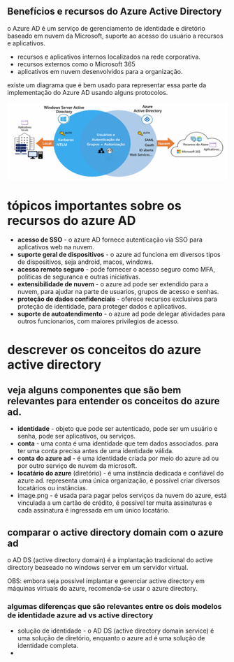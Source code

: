 ## Benefícios e recursos do Azure Active Directory
o Azure AD é um serviço de gerenciamento de identidade e diretório baseado em nuvem da Microsoft, suporte ao acesso do usuário a recursos e aplicativos.

- recursos e aplicativos internos localizados na rede corporativa.
- recursos externos como o Microsoft 365
- aplicativos em nuvem desenvolvidos para a organização.

existe um diagrama que é bem usado para representar essa parte da implementação do Azure AD usando alguns protocolos.

![azure](https://github.com/azure-expert/az-104/blob/main/images/azure1.png)

# tópicos importantes sobre os recursos do azure AD
- **acesso de SSO** - o azure AD fornece autenticação via SSO para aplicativos web na nuvem.
- **suporte geral de dispositivos** - o azure ad funciona em diversos tipos de dispositivos, seja android, macos, windows.
- **acesso remoto seguro** - pode fornecer o acesso seguro como MFA, politicas de seguranca e outras iniciativas.
- **extensibilidade de nuvem** - o azure ad pode ser extendido para a nuvem, para ajudar na parte de usuarios, grupos de acesso e senhas.
- **proteção de dados confidenciais** - oferece recursos exclusivos para proteção de identidade, para proteger dados e aplicativos.
- **suporte de autoatendimento** - o azure ad pode delegar atividades para outros funcionarios, com maiores privilegios de acesso.

# descrever os conceitos do azure active directory
## veja alguns componentes que são bem relevantes para entender os conceitos do azure ad.

- **identidade** - objeto que pode ser autenticado, pode ser um usuário e senha, pode ser aplicativos, ou serviços.
- **conta** - uma conta é uma identidade que tem dados associados. para ter uma conta precisa antes de uma identidade válida.
- **conta do azure ad** - é uma identidade criada por meio do azure ad ou por outro serviço de nuvem da microsoft.
- **locatário do azure** (diretório) - é uma instância dedicada e confiável do azure ad. representa uma única organização, é possível criar diversos locatários ou instâncias.
- image.png - é usada para pagar pelos serviços da nuvem do azure, está vinculada a um cartão de crédito, é possível ter muita assinaturas e cada assinatura é ingressada em um único locatário.

## comparar o active directory domain com o azure ad
o AD DS (active directory domain) é a implantação tradicional do active directory beaseado no windows server em um servidor virtual.

OBS: embora seja possível implantar e gerenciar active directory em máquinas virtuais do azure, recomenda-se usar o azure directory.

### algumas diferenças que são relevantes entre os dois modelos de identidade azure ad vs active directory
- solução de identidade - o AD DS (active directory domain service) é uma solução de diretório, enquanto o azure ad é uma solução de identidade completa.
- 


